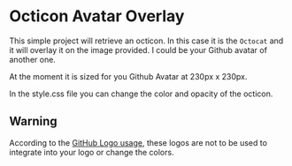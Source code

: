 # Octicon Avatar Overlay

This simple project will retrieve an octicon. In this case it is the `Octocat` and it will overlay it on the image provided. I could be your Github avatar of another one.

At the moment it is sized for you Github Avatar at 230px x 230px.

In the style.css file you can change the color and opacity of the octicon.

## Warning
According to the [GitHub Logo usage](https://github.com/logos), these logos are not to be used to integrate into your logo or change the colors.
